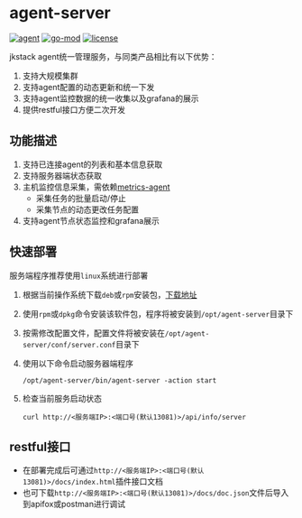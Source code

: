 # agent-server

[![agent](https://github.com/jkstack/agent-server/actions/workflows/build.yml/badge.svg)](https://github.com/jkstack/agent-server/actions/workflows/build.yml)
[![go-mod](https://img.shields.io/github/go-mod/go-version/jkstack/agent-server)](https://github.com/jkstack/agent-server)
[![license](https://img.shields.io/github/license/jkstack/agent-server)](https://www.gnu.org/licenses/agpl-3.0.txt)

jkstack agent统一管理服务，与同类产品相比有以下优势：

1. 支持大规模集群
2. 支持agent配置的动态更新和统一下发
3. 支持agent监控数据的统一收集以及grafana的展示
4. 提供restful接口方便二次开发

## 功能描述

1. 支持已连接agent的列表和基本信息获取
2. 支持服务器端状态获取
3. 主机监控信息采集，需依赖[metrics-agent](https://github.com/jkstack/metrics-agent)
   - 采集任务的批量启动/停止
   - 采集节点的动态更改任务配置
4. 支持agent节点状态监控和grafana展示

## 快速部署

服务端程序推荐使用`linux`系统进行部署

1. 根据当前操作系统下载`deb`或`rpm`安装包，[下载地址](https://github.com/jkstack/agent-server/releases/latest)
2. 使用`rpm`或`dpkg`命令安装该软件包，程序将被安装到`/opt/agent-server`目录下
3. 按需修改配置文件，配置文件将被安装在`/opt/agent-server/conf/server.conf`目录下
4. 使用以下命令启动服务器端程序

       /opt/agent-server/bin/agent-server -action start
5. 检查当前服务启动状态

       curl http://<服务端IP>:<端口号(默认13081)>/api/info/server

## restful接口

* 在部署完成后可通过`http://<服务端IP>:<端口号(默认13081)>/docs/index.html`插件接口文档
* 也可下载`http://<服务端IP>:<端口号(默认13081)>/docs/doc.json`文件后导入到apifox或postman进行调试
